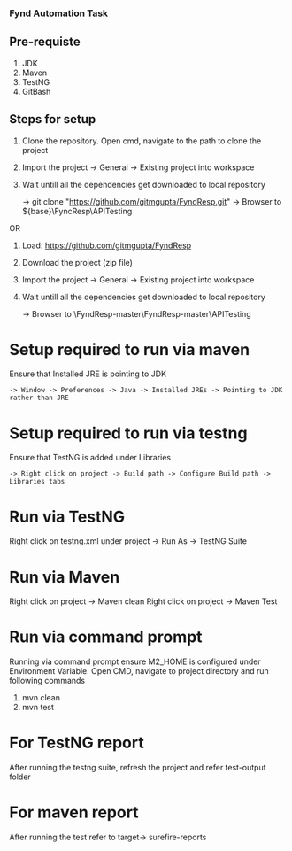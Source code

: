 
### Fynd Automation Task

## Pre-requiste
1. JDK
2. Maven 
3. TestNG
4. GitBash

## Steps for setup
1. Clone the repository. Open cmd, navigate to the path to clone the project
2. Import the project -> General -> Existing project into workspace 
3. Wait untill all the dependencies get downloaded to local repository 

	-> git clone "https://github.com/gitmgupta/FyndResp.git"
	-> Browser to ${base}\FyncResp\APITesting

OR
1. Load: https://github.com/gitmgupta/FyndResp
2. Download the project (zip file) 
3. Import the project -> General -> Existing project into workspace 
4. Wait untill all the dependencies get downloaded to local repository 

	-> Browser to \FyndResp-master\FyndResp-master\APITesting

# Setup required to run via maven
Ensure that Installed JRE is pointing to JDK
    
	-> Window -> Preferences -> Java -> Installed JREs -> Pointing to JDK rather than JRE

# Setup required to run via testng
Ensure that TestNG is added under Libraries
    
	-> Right click on project -> Build path -> Configure Build path -> Libraries tabs
    
# Run via TestNG
Right click on testng.xml under project -> Run As -> TestNG Suite

# Run via Maven
Right click on project -> Maven clean 
Right click on project -> Maven Test

# Run via command prompt
Running via command prompt ensure M2_HOME is configured under Environment Variable. Open CMD, navigate to project directory and run following commands
1. mvn clean
2. mvn test

# For TestNG report
After running the testng suite, refresh the project and refer test-output folder

# For maven report 
After running the test refer to target-> surefire-reports